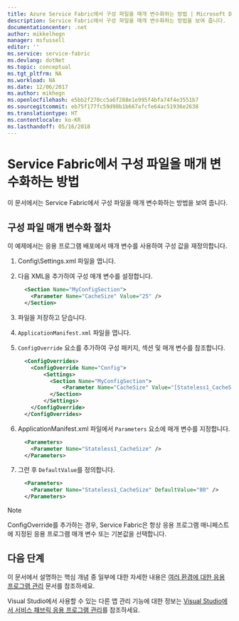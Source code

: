 ```yaml
---
title: Azure Service Fabric에서 구성 파일을 매개 변수화하는 방법 | Microsoft Docs
description: Service Fabric에서 구성 파일을 매개 변수화하는 방법을 보여 줍니다.
documentationcenter: .net
author: mikkelhegn
manager: msfussell
editor: ''
ms.service: service-fabric
ms.devlang: dotNet
ms.topic: conceptual
ms.tgt_pltfrm: NA
ms.workload: NA
ms.date: 12/06/2017
ms.author: mikhegn
ms.openlocfilehash: e5bb2f270cc5a6f288e1e995f4bfa74f4e3551b7
ms.sourcegitcommit: eb75f177fc59d90b1b667afcfe64ac51936e2638
ms.translationtype: HT
ms.contentlocale: ko-KR
ms.lasthandoff: 05/16/2018
---
```

# <a name="how-to-parameterize-configuration-files-in-service-fabric"></a>Service Fabric에서 구성 파일을 매개 변수화하는 방법

이 문서에서는 Service Fabric에서 구성 파일을 매개 변수화하는 방법을 보여 줍니다.

## <a name="procedure-for-parameterizing-configuration-files"></a>구성 파일 매개 변수화 절차

이 예제에서는 응용 프로그램 배포에서 매개 변수를 사용하여 구성 값을 재정의합니다.

1. Config\Settings.xml 파일을 엽니다.
1. 다음 XML을 추가하여 구성 매개 변수를 설정합니다.

    ```xml
      <Section Name="MyConfigSection">
        <Parameter Name="CacheSize" Value="25" />
      </Section>
    ```

1. 파일을 저장하고 닫습니다.
1. `ApplicationManifest.xml` 파일을 엽니다.
1. `ConfigOverride` 요소를 추가하여 구성 패키지, 섹션 및 매개 변수를 참조합니다.

      ```xml
        <ConfigOverrides>
          <ConfigOverride Name="Config">
              <Settings>
                <Section Name="MyConfigSection">
                    <Parameter Name="CacheSize" Value="[Stateless1_CacheSize]" />
                </Section>
              </Settings>
          </ConfigOverride>
        </ConfigOverrides>
      ```

1. ApplicationManifest.xml 파일에서 `Parameters` 요소에 매개 변수를 지정합니다.

    ```xml
      <Parameters>
        <Parameter Name="Stateless1_CacheSize" />
      </Parameters>
    ```

1. 그런 후 `DefaultValue`를 정의합니다.

    ```xml
      <Parameters>
        <Parameter Name="Stateless1_CacheSize" DefaultValue="80" />
      </Parameters>
    ```

> [!NOTE]
> ConfigOverride를 추가하는 경우, Service Fabric은 항상 응용 프로그램 매니페스트에 지정된 응용 프로그램 매개 변수 또는 기본값을 선택합니다.
>
>

## <a name="next-steps"></a>다음 단계
이 문서에서 설명하는 핵심 개념 중 일부에 대한 자세한 내용은 [여러 환경에 대한 응용 프로그램 관리](service-fabric-manage-multiple-environment-app-configuration.md) 문서를 참조하세요.

Visual Studio에서 사용할 수 있는 다른 앱 관리 기능에 대한 정보는 [Visual Studio에서 서비스 패브릭 응용 프로그램 관리](service-fabric-manage-application-in-visual-studio.md)를 참조하세요.